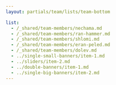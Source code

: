 ```yaml
---
layout: partials/team/lists/team-bottom

list:
  - /_shared/team-members/nechama.md
  - /_shared/team-members/ran-hammer.md
  - /_shared/team-members/shlomi.md
  - /_shared/team-members/eran-peled.md
  - /_shared/team-members/dolev.md
  - ../single-small-banners/item-1.md
  - ../sliders/item-2.md
  - ../double-banners/item-1.md
  - ../single-big-banners/item-2.md
---
```

